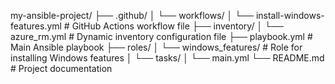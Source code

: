 my-ansible-project/
├── .github/
│   └── workflows/
│       └── install-windows-features.yml   # GitHub Actions workflow file
├── inventory/
│   └── azure_rm.yml                       # Dynamic inventory configuration file
├── playbook.yml                           # Main Ansible playbook
├── roles/
│   └── windows_features/                  # Role for installing Windows features
│       └── tasks/
│           └── main.yml
└── README.md                              # Project documentation
